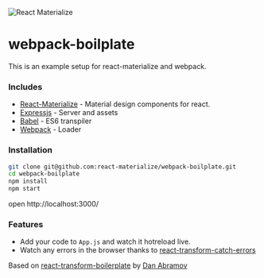 ![React Materialize](https://cloud.githubusercontent.com/assets/4152819/12703340/23b90e56-c841-11e5-933a-99bfa107db07.jpg)

# webpack-boilplate
This is an example setup for react-materialize and webpack.

### Includes
* [React-Materialize] - Material design components for react.
* [Expressjs] - Server and assets
* [Babel] - ES6 transpiler
* [Webpack] - Loader

### Installation

```sh
git clone git@github.com:react-materialize/webpack-boilplate.git
cd webpack-boilplate
npm install
npm start
```

open http://localhost:3000/

### Features
* Add your code to `App.js` and watch it hotreload live.
* Watch any errors in the browser thanks to [react-transform-catch-errors]

Based on [react-transform-boilerplate] by [Dan Abramov]


[expressjs]: <http://expressjs.com/>
[babel]: <https://babeljs.io/>
[webpack]: <https://webpack.github.io/>
[React-Materialize]: <https://react-materialize.github.io/>
[react-transform-catch-errors]: <https://github.com/gaearon/react-transform-catch-errors>
[react-transform-boilerplate]: <https://github.com/gaearon/react-transform-boilerplate>
[Dan Abramov]: <https://github.com/gaearon>
